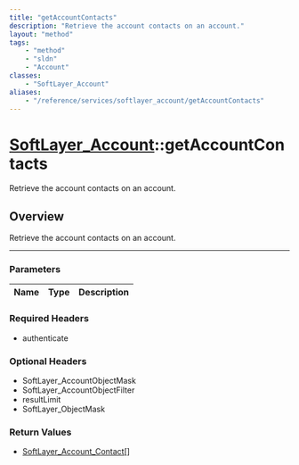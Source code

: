 ```yaml
---
title: "getAccountContacts"
description: "Retrieve the account contacts on an account."
layout: "method"
tags:
    - "method"
    - "sldn"
    - "Account"
classes:
    - "SoftLayer_Account"
aliases:
    - "/reference/services/softlayer_account/getAccountContacts"
---
```

# [SoftLayer_Account](/reference/services/SoftLayer_Account)::getAccountContacts


Retrieve the account contacts on an account.


## Overview 
Retrieve the account contacts on an account.

-----

### Parameters 
|Name | Type | Description |
| --- | --- | --- |


### Required Headers
* authenticate


### Optional Headers
* SoftLayer_AccountObjectMask
* SoftLayer_AccountObjectFilter
* resultLimit
* SoftLayer_ObjectMask

### Return Values
* <a href='/reference/datatypes/SoftLayer_Account_Contact'>SoftLayer_Account_Contact[] </a>




